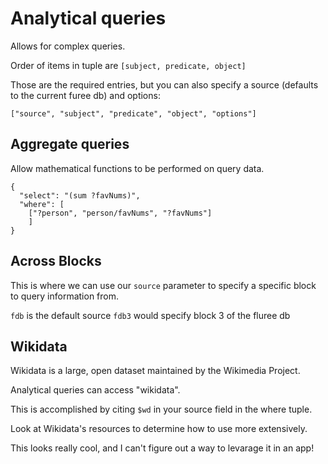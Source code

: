 # Analytical queries

Allows for complex queries.

Order of items in tuple are `[subject, predicate, object]`

Those are the required entries, but you can also specify a source (defaults to the current furee db) and options:

`["source", "subject", "predicate", "object", "options"]`

## Aggregate queries

Allow mathematical functions to be performed on query data.

```
{
  "select": "(sum ?favNums)",
  "where": [
    ["?person", "person/favNums", "?favNums"]
    ]
}
```

## Across Blocks

This is where we can use our `source` parameter to specify a specific block to query information from.

`fdb` is the default source
`fdb3` would specify block 3 of the fluree db

## Wikidata

Wikidata is a large, open dataset maintained by the Wikimedia Project.

Analytical queries can access "wikidata".

This is accomplished by citing `$wd` in your source field in the where tuple.

Look at Wikidata's resources to determine how to use more extensively.

This looks really cool, and I can't figure out a way to levarage it in an app!
